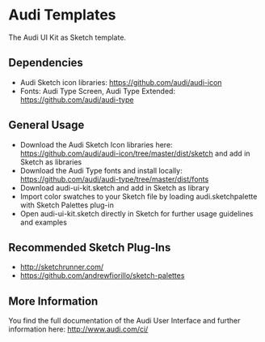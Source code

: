 # Audi Templates

The Audi UI Kit as Sketch template.

## Dependencies

- Audi Sketch icon libraries: https://github.com/audi/audi-icon
- Fonts: Audi Type Screen, Audi Type Extended: https://github.com/audi/audi-type

## General Usage

- Download the Audi Sketch Icon libraries here: https://github.com/audi/audi-icon/tree/master/dist/sketch and add in Sketch as libraries
- Download the Audi Type fonts and install locally: https://github.com/audi/audi-type/tree/master/dist/fonts
- Download audi-ui-kit.sketch and add in Sketch as library
- Import color swatches to your Sketch file by loading audi.sketchpalette with Sketch Palettes plug-in
- Open audi-ui-kit.sketch directly in Sketch for further usage guidelines and examples

## Recommended Sketch Plug-Ins

- http://sketchrunner.com/
- https://github.com/andrewfiorillo/sketch-palettes

## More Information

You find the full documentation of the Audi User Interface and further information here: http://www.audi.com/ci/
